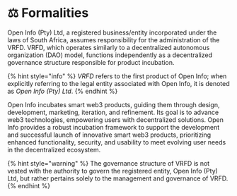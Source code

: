 # ⚖ Formalities

Open Info (Pty) Ltd, a registered business/entity incorporated under the laws of South Africa, assumes responsibility for the administration of the VRFD. VRFD, which operates similarly to a decentralized autonomous organization (DAO) model, functions independently as a decentralized governance structure responsible for product incubation.&#x20;

{% hint style="info" %}
_VRFD_ refers to the first product of Open Info; when explicitly referring to the legal entity associated with Open Info, it is denoted as _Open Info (Pty) Ltd_.
{% endhint %}

Open Info incubates smart web3 products, guiding them through design, development, marketing, iteration, and refinement. Its goal is to advance web3 technologies, empowering users with decentralized solutions. Open Info provides a robust incubation framework to support the development and successful launch of innovative smart web3 products, prioritizing enhanced functionality, security, and usability to meet evolving user needs in the decentralized ecosystem.

{% hint style="warning" %}
The governance structure of VRFD is not vested with the authority to govern the registered entity, Open Info (Pty) Ltd, but rather pertains solely to the management and governance of VRFD.
{% endhint %}
